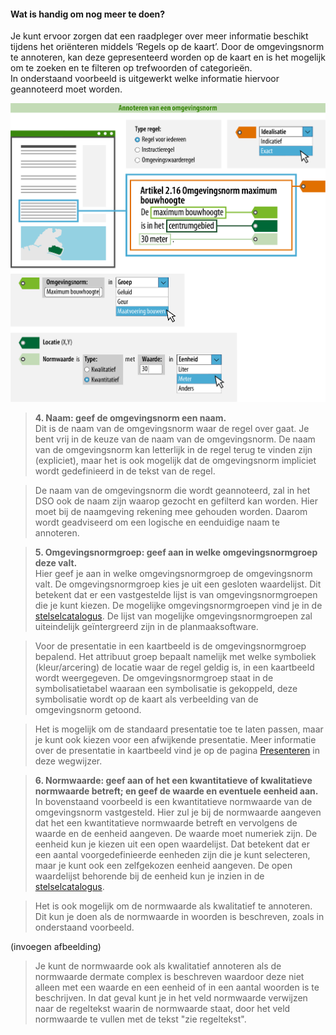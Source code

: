﻿#### Wat is handig om nog meer te doen?

Je kunt ervoor zorgen dat een raadpleger over meer informatie beschikt tijdens
het oriënteren middels ‘Regels op de kaart’. Door de omgevingsnorm te annoteren,
kan deze gepresenteerd worden op de kaart en is het mogelijk om te zoeken en te
filteren op trefwoorden of categorieën.  
In onderstaand voorbeeld is uitgewerkt welke informatie hiervoor geannoteerd
moet worden.

![](media/Praktijkrichtlijnen_Omgevingsnorm_Middel_Kwantitatief.png)

>   **4. Naam: geef de omgevingsnorm een naam.**  
>   Dit is de naam van de omgevingsnorm waar de regel over gaat. Je
>   bent vrij in de keuze van de naam van de omgevingsnorm. De naam van de omgevingsnorm kan
>   letterlijk in de regel terug te vinden zijn (expliciet), maar het is ook mogelijk dat de
>   omgevingsnorm impliciet wordt gedefinieerd in de tekst van de regel.

>   De naam van de omgevingsnorm die wordt geannoteerd, zal in het DSO ook de naam zijn waarop 
>   gezocht en gefilterd kan worden. Hier moet bij de naamgeving rekening mee gehouden worden. Daarom
>   wordt geadviseerd om een logische en eenduidige naam te annoteren.

>   **5. Omgevingsnormgroep: geef aan in welke omgevingsnormgroep deze valt.**  
>   Hier geef je aan in welke omgevingsnormgroep de omgevingsnorm valt. De
>   omgevingsnormgroep kies je uit een gesloten waardelijst. Dit betekent dat er
>   een vastgestelde lijst is van omgevingsnormgroepen die je kunt kiezen. De
>   mogelijke omgevingsnormgroepen vind je in de
>   [stelselcatalogus](https://stelselcatalogus.omgevingswet.overheid.nl/waardelijstenpagina).
>   De lijst van mogelijke omgevingsnormgroepen zal uiteindelijk geïntergreerd
>   zijn in de planmaaksoftware.

>   Voor de presentatie in een kaartbeeld is de omgevingsnormgroep bepalend. Het
>   attribuut groep bepaalt namelijk met welke symboliek (kleur/arcering) de
>   locatie waar de regel geldig is, in een kaartbeeld wordt weergegeven. De
>   omgevingsnormgroep staat in de symbolisatietabel waaraan een symbolisatie is
>   gekoppeld, deze symbolisatie wordt op de kaart als verbeelding van de
>   omgevingsnorm getoond.

>   Het is mogelijk om de standaard presentatie toe te laten passen, maar je
>   kunt ook kiezen voor een afwijkende presentatie. Meer informatie over de
>   presentatie in kaartbeeld vind je op de pagina [Presenteren](/presenteren)
>   in deze wegwijzer.

>   **6. Normwaarde: geef aan of het een kwantitatieve of kwalitatieve
>   normwaarde betreft; en geef de waarde en eventuele eenheid aan.**  
>   In bovenstaand voorbeeld is een kwantitatieve normwaarde van de
>   omgevingsnorm vastgesteld. Hier zul je bij de normwaarde aangeven dat het
>   een kwantitatieve normwaarde betreft en vervolgens de waarde en de eenheid
>   aangeven. De waarde moet numeriek zijn. De eenheid kun je kiezen uit een
>   open waardelijst. Dat betekent dat er een aantal voorgedefinieerde eenheden
>   zijn die je kunt selecteren, maar je kunt ook een zelfgekozen eenheid
>   aangeven. De open waardelijst behorende bij de eenheid kun je inzien in de
>   [stelselcatalogus](https://stelselcatalogus.omgevingswet.overheid.nl/waardelijstenpagina).

>   Het is ook mogelijk om de normwaarde als kwalitatief te annoteren. Dit kun
>   je doen als de normwaarde in woorden is beschreven, zoals in onderstaand voorbeeld.

(invoegen afbeelding)

>   Je kunt de normwaarde ook als kwalitatief annoteren als de normwaarde
>   dermate complex is beschreven waardoor deze niet alleen met een waarde en een eenheid
>   of in een aantal woorden is te beschrijven. In dat geval kunt je in het veld normwaarde verwijzen
>   naar de regeltekst waarin de normwaarde staat, door het veld normwaarde
>   te vullen met de tekst "zie regeltekst".